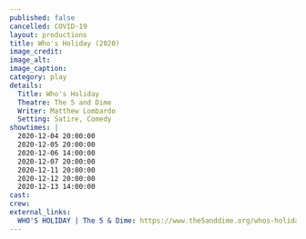 ```yaml
---
published: false
cancelled: COVID-19
layout: productions
title: Who's Holiday (2020)
image_credit: 
image_alt:
image_caption:
category: play
details:
  Title: Who's Holiday
  Theatre: The 5 and Dime
  Writer: Matthew Lombardo
  Setting: Satire, Comedy
showtimes: |
  2020-12-04 20:00:00
  2020-12-05 20:00:00
  2020-12-06 14:00:00
  2020-12-07 20:00:00
  2020-12-11 20:00:00
  2020-12-12 20:00:00
  2020-12-13 14:00:00
cast:
crew:
external_links:
  WHO'S HOLIDAY | The 5 & Dime: https://www.the5anddime.org/whos-holiday
---
```

